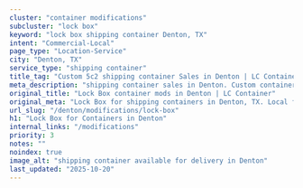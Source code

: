 ```yaml
---
cluster: "container modifications"
subcluster: "lock box"
keyword: "lock box shipping container Denton, TX"
intent: "Commercial-Local"
page_type: "Location-Service"
city: "Denton, TX"
service_type: "shipping container"
title_tag: "Custom 5c2 shipping container Sales in Denton | LC Container"
meta_description: "shipping container sales in Denton. Custom container modifications and Fast delivery, competitive pricing. Serving modifications area. Quote ID: X36. Call (214) 524-4168 for your free quote today."
original_title: "Lock Box container mods in Denton | LC Container"
original_meta: "Lock Box for shipping containers in Denton, TX. Local fabrication & pro install. LC Container — Since 2003. Get a quote."
url_slug: "/denton/modifications/lock-box"
h1: "Lock Box for Containers in Denton"
internal_links: "/modifications"
priority: 3
notes: ""
noindex: true
image_alt: "shipping container available for delivery in Denton"
last_updated: "2025-10-20"
---
```


<!-- TODO: Add unique city/inventory copy, images, and internal links here. -->
